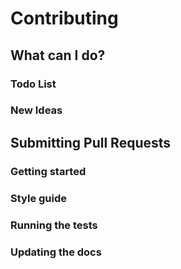 # Contributing

## What can I do?

### Todo List

### New Ideas

## Submitting Pull Requests

### Getting started

### Style guide

### Running the tests

### Updating the docs
